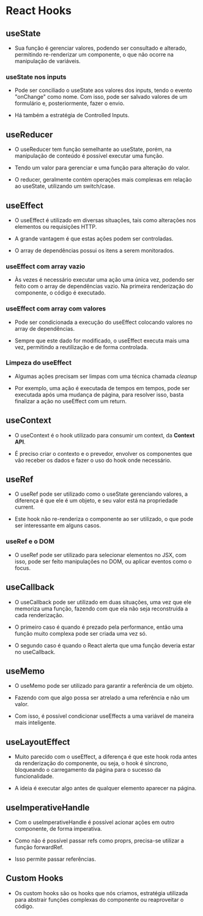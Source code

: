 # React Hooks

## useState

- Sua função é gerenciar valores, podendo ser consultado e alterado, permitindo re-renderizar um componente, o que não ocorre na manipulação de variáveis.

### useState nos inputs

- Pode ser conciliado o useState aos valores dos inputs, tendo o evento "onChange" como nome. Com isso, pode ser salvado valores de um formulário e, posteriormente, fazer o envio.

- Há também a estratégia de Controlled Inputs.

## useReducer

- O useReducer tem função semelhante ao useState, porém, na manipulação de conteúdo é possível executar uma função.

- Tendo um valor para gerenciar e uma função para alteração do valor.

- O reducer, geralmente contém operações mais complexas em relação ao useState, utilizando um switch/case.

## useEffect

- O useEffect é utilizado em diversas situações, tais como alterações nos elementos ou requisições HTTP.

- A grande vantagem é que estas ações podem ser controladas.

- O array de dependências possui os itens a serem monitorados.

### useEffect com array vazio

- Às vezes é necessário executar uma ação uma única vez, podendo ser feito com o array de dependências vazio. Na primeira renderização do componente, o código é executado.

### useEffect com array com valores

- Pode ser condicionada a execução do useEffect colocando valores no array de dependências.

- Sempre que este dado for modificado, o useEffect executa mais uma vez, permitindo a reutilização e de forma controlada.

### Limpeza do useEffect

- Algumas ações precisam ser limpas com uma técnica chamada <em>cleanup</em>

- Por exemplo, uma ação é executada de tempos em tempos, pode ser executada após uma mudança de página, para resolver isso, basta finalizar a ação no useEffect com um return.

## useContext

- O useContext é o hook utilizado para consumir um context, da <strong>Context API</strong>.

- É preciso criar o contexto e o prevedor, envolver os componentes que vão receber os dados e fazer o uso do hook onde necessário.

## useRef

- O useRef pode ser utilizado como o useState gerenciando valores, a diferença é que ele é um objeto, e seu valor está na propriedade current.

- Este hook não re-renderiza o componente ao ser utilizado, o que pode ser interessante em alguns casos.

### useRef e o DOM

- O useRef pode ser utilizado para selecionar elementos no JSX, com isso, pode ser feito manipulações no DOM, ou aplicar eventos como o focus.

## useCallback

- O useCallback pode ser utilizado em duas situações, uma vez que ele memoriza uma função, fazendo com que ela não seja reconstruída a cada renderização.

- O primeiro caso é quando é prezado pela performance, então uma função muito complexa pode ser criada uma vez só.

- O segundo caso é quando o React alerta que uma função deveria estar no useCallback.

## useMemo

- O useMemo pode ser utilizado para garantir a referência de um objeto.

- Fazendo com que algo possa ser atrelado a uma referência e não um valor.

- Com isso, é possível condicionar useEffects a uma variável de maneira mais inteligente.

## useLayoutEffect

- Muito parecido com o useEffect, a diferença é que este hook roda antes da renderização do componente, ou seja, o hook é síncrono, bloqueando o carregamento da página para o sucesso da funcionalidade.

- A ideia é executar algo antes de qualquer elemento aparecer na página.

## useImperativeHandle

- Com o useImperativeHandle é possível acionar ações em outro componente, de forma imperativa.

- Como não é possível passar refs como proprs, precisa-se utilizar a função forwardRef.

- Isso permite passar referências.

## Custom Hooks

- Os custom hooks são os hooks que nós criamos, estratégia utilizada para abstrair funções complexas do componente ou reaproveitar o código.
